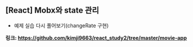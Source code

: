 ## [React] Mobx와 state 관리
- 예제 실습 다시 풀어보기(changeRate 구현)

**링크: https://github.com/kimji9663/react_study2/tree/master/movie-app**
